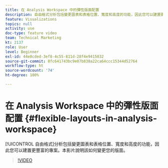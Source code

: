 ```yaml
---
title: 在 Analysis Workspace 中的彈性版面配置
description: 自由格式分析包括變更圖表和表格位置、寬度和高度的功能，因此您可以建置更豐富的專案。本影片說明該如何變更您的版面。
feature: Visualizations
topics: null
activity: use
doc-type: feature video
team: Technical Marketing
kt: 2137
role: User
level: Beginner
exl-id: 44e8cded-3ef8-4c55-811d-28f4e9415032
source-git-commit: 8fc641743bc9e07b838a22ca64ccc15344d52764
workflow-type: ht
source-wordcount: '74'
ht-degree: 100%

---
```


# 在 Analysis Workspace 中的彈性版面配置 {#flexible-layouts-in-analysis-workspace}

[!UICONTROL 自由格式]分析包括變更圖表和表格位置、寬度和高度的功能，因此您可以建置更豐富的專案。本影片說明該如何變更您的版面。

>[!VIDEO](https://video.tv.adobe.com/v/24706/?quality=12&learn=on)
